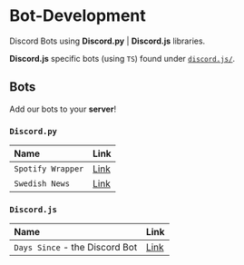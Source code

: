 # Bot-Development

Discord Bots using __Discord.py__ | __Discord.js__ libraries.

__Discord.js__ specific bots (using `TS`) found under [`discord.js/`](https://github.com/michalspano/discord-bot-development/tree/main/discord.js).

## Bots

Add our bots to your __server__! 

### `Discord.py`

| Name              | Link         |
| :---------------- |  :---------- |
| `Spotify Wrapper` |  [Link][ID1] |
| `Swedish News`    |  [Link][ID2] |

### `Discord.js`

| Name                              | Link         |
| :-------------------------------- |  :---------- |
| `Days Since` - the Discord Bot    |  [Link][ID3] |

<!-- LINKS AND REFS -->

[ID1]: https://discord.com/api/oauth2/authorize?client_id=857625724894707732&permissions=2148005952&scope=bot
[ID2]: https://discord.com/api/oauth2/authorize?client_id=870356613498818560&permissions=259846043712&scope=bot
[ID3]: https://discord.com/oauth2/authorize?client_id=990906101644005426&permissions=59456&scope=bot
